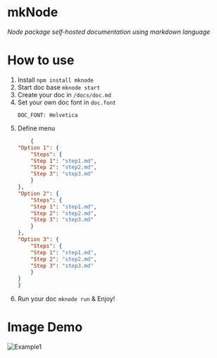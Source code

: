 # mkNode
_Node package self-hosted documentation using markdown language_

# How to use
1. Install `npm install mknode`
2. Start doc base `mknode start`
3. Create your doc in `/docs/doc.md`
4. Set your own doc font in `doc.font`
    ```
    DOC_FONT: Helvetica
    ```
5. Define menu
    ```json
        {
    "Option 1": {
        "Steps": {
        "Step 1": "step1.md",
        "Step 2": "step2.md",
        "Step 3": "step3.md"
        }
    },
    "Option 2": {
        "Steps": {
        "Step 1": "step1.md",
        "Step 2": "step2.md",
        "Step 3": "step3.md"
        }
    },
    "Option 3": {
        "Steps": {
        "Step 1": "step1.md",
        "Step 2": "step2.md",
        "Step 3": "step3.md"
        }
    }
    }
    ```
6. Run your doc `mknode run` & Enjoy!

# Image Demo
![Example1](https://i.imgur.com/6i6f1R8.png)

